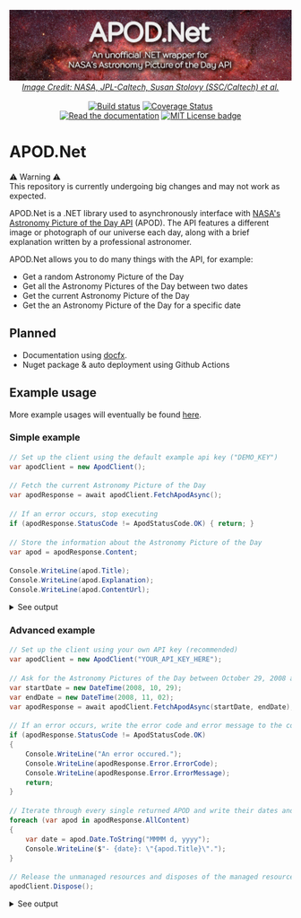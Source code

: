 <p align="center">
  <a href="#"><img alt="APOD.Net, an unofficial " src="docs/images/banner.jpg" /></a>
  <em><a href="https://www.nasa.gov/image-feature/revealing-the-milky-way-s-center">Image Credit: NASA, JPL-Caltech, Susan Stolovy (SSC/Caltech) et al.</a></em><br><br>
  <a href="https://github.com/LeMorrow/APOD.Net/actions?query=workflow%3ABuild"><img src="https://github.com/LeMorrow/APOD.Net/workflows/Build/badge.svg" alt="Build status"></a>
  <a href='https://coveralls.io/github/LeMorrow/APOD.Net?branch=master'><img src='https://coveralls.io/repos/github/LeMorrow/APOD.Net/badge.svg?branch=master&service=github' alt='Coverage Status' /></a><br>
  <a href="https://lemorrow.github.io/APOD.Net/"><img src="https://img.shields.io/badge/Read%20the-documentation-informational?logo=github" alt="Read the documentation"></a>
  <a href="https://github.com/LeMorrow/APOD.Net/blob/master/LICENSE"><img src="https://img.shields.io/badge/License-MIT-blue.svg" alt="MIT License badge"></a>
</p>

# APOD.Net
:warning: Warning :warning:<br>
This repository is currently undergoing big changes and may not work as expected.

APOD.Net is a .NET library used to asynchronously interface with [NASA's Astronomy Picture of the Day API](https://api.nasa.gov/) (APOD). The API features a  different image or photograph of our universe each day, along with a brief explanation written by a professional astronomer.

APOD.Net allows you to do many things with the API, for example:
* Get a random Astronomy Picture of the Day
* Get all the Astronomy Pictures of the Day between two dates
* Get the current Astronomy Picture of the Day
* Get the an Astronomy Picture of the Day for a specific date

## Planned
* Documentation using [docfx](https://github.com/dotnet/docfx).
* Nuget package & auto deployment using Github Actions

## Example usage
More example usages will eventually be found [here](examples/).

### Simple example
```cs
// Set up the client using the default example api key ("DEMO_KEY")
var apodClient = new ApodClient();

// Fetch the current Astronomy Picture of the Day
var apodResponse = await apodClient.FetchApodAsync();

// If an error occurs, stop executing
if (apodResponse.StatusCode != ApodStatusCode.OK) { return; }

// Store the information about the Astronomy Picture of the Day
var apod = apodResponse.Content;

Console.WriteLine(apod.Title);
Console.WriteLine(apod.Explanation);
Console.WriteLine(apod.ContentUrl);
``` 
<details>
<summary>See output</summary>
<em>Example from November 6, 2019</em>
<p>

```
21st Century M101
One of the last entries in Charles Messier's famous catalog, big, beautiful spiral galaxy M101 is definitely not one of the least. About 170,000 light-years across, this galaxy is enormous, almost twice the size of our own Milky Way Galaxy. M101 was also one of the original spiral nebulae observed with Lord Rosse's large 19th century telescope, the Leviathan of Parsonstown. In contrast, this multiwavelength view of the large island universe is a composite of images recorded by space-based telescopes in the 21st century. Color coded from X-rays to infrared wavelengths (high to low energies), the image data was taken from the Chandra X-ray Observatory (purple), the Galaxy Evolution Explorer (blue), Hubble Space Telescope(yellow), and the Spitzer Space Telescope(red). While the X-ray data trace the location of multimillion degree gas around M101's exploded stars and neutron star and black hole binary star systems, the lower energy data follow the stars and dust that define M101's grand spiral arms. Also known as the Pinwheel Galaxy, M101 lies within the boundaries of the northern constellation Ursa Major, about 25 million light-years away.
https://apod.nasa.gov/apod/image/1911/M101_nasaMultiW1024.jpg
```

</p>
</details>

### Advanced example
```cs
// Set up the client using your own API key (recommended)
var apodClient = new ApodClient("YOUR_API_KEY_HERE");

// Ask for the Astronomy Pictures of the Day between October 29, 2008 and November 2, 2008
var startDate = new DateTime(2008, 10, 29);
var endDate = new DateTime(2008, 11, 02);
var apodResponse = await apodClient.FetchApodAsync(startDate, endDate);

// If an error occurs, write the error code and error message to the console and then stop executing
if (apodResponse.StatusCode != ApodStatusCode.OK) 
{
    Console.WriteLine("An error occured.");
    Console.WriteLine(apodResponse.Error.ErrorCode);
    Console.WriteLine(apodResponse.Error.ErrorMessage);
    return; 
}

// Iterate through every single returned APOD and write their dates and titles to the console
foreach (var apod in apodResponse.AllContent)
{
    var date = apod.Date.ToString("MMMM d, yyyy");
    Console.WriteLine($"- {date}: \"{apod.Title}\".");
}

// Release the unmanaged resources and disposes of the managed resources used by the System.Net.Http.HttpMessageInvoker.
apodClient.Dispose();
```
<details>
<summary>See output</summary>
<p>

```
The title of the most recent APOD is "Spicules: Jets on the Sun".
- October 29, 2008: "Mirach's Ghost".
- October 30, 2008: "Haunting the Cepheus Flare".
- October 31, 2008: "A Witch by Starlight".
- November 1, 2008: "A Spectre in the Eastern Veil".
- November 2, 2008: "Spicules: Jets on the Sun".
```

</p>
</details>
